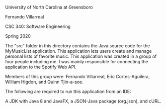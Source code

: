 University of North Carolina at Greensboro

Fernando Villarreal

CSC 340: Software Engineering

Spring 2020

The "src" folder in this directory contains the Java source code for the MyMusicList application. This application lets users create and manage personal lists of favorite music. This application was created in a group of four people including me. I was mainly  responsible for connecting the application to the Spotify Web API.

Members of this group were: Fernando Villarreal, Eric Cortes-Aguilera, William Higdon, and Quinn Tjin-a-soe.

The following are required to run this application from an IDE:

A JDK with Java 8 and JavaFX, a JSON-Java package (org.json), and cURL.